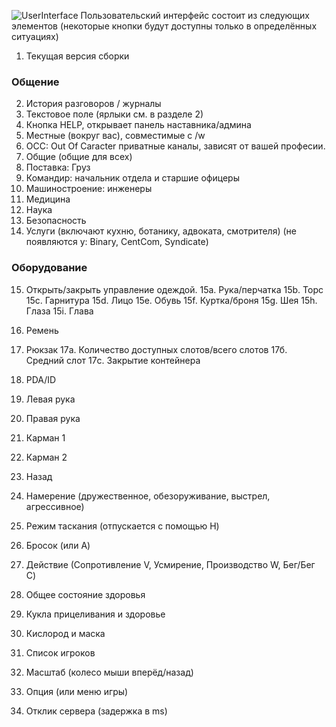 ![UserInterface](https://i.imgur.com/H4nqllh.png)
 Пользовательский интерфейс состоит из следующих элементов
 (некоторые кнопки будут доступны только в определённых ситуациях)

 1. Текущая версия сборки

### Общение ###
2. История разговоров / журналы
3. Текстовое поле (ярлыки см. в разделе 2)
4. Кнопка HELP, открывает панель наставника/админа
5. Местные (вокруг вас), совместимые с /w
6. OCC: Out Of Caracter приватные каналы, зависят от вашей професии.
7. Общие (общие для всех)
8. Поставка: Груз
9. Командир: начальник отдела и старшие офицеры
10. Машиностроение: инженеры
11. Медицина
12. Наука
13. Безопасность
14. Услуги (включают кухню, ботанику, адвоката, смотрителя)
    (не появляются у: Binary, CentCom, Syndicate)

### Оборудование ###
15. Открыть/закрыть управление одеждой.
         15a. Рука/перчатка
         15b. Торс
         15c. Гарнитура
         15d. Лицо
         15e. Обувь
         15f. Куртка/броня
         15g. Шея
         15h. Глаза
         15i. Глава

 16. Ремень
 17. Рюкзак
         17a. Количество доступных слотов/всего слотов
         17б. Средний слот
         17c. Закрытие контейнера
 18. PDA/ID
 19. Левая рука
 20. Правая рука
 21. Карман 1
 22. Карман 2
 23. Назад
 24. Намерение (дружественное, обезоруживание, выстрел, агрессивное)
 25. Режим таскания (отпускается с помощью H)
 26. Бросок (или A)
 27. Действие (Сопротивление V, Усмирение, Производство W, Бег/Бег C)
 28. Общее состояние здоровья
 29. Кукла прицеливания и здоровье
 30. Кислород и маска
 31. Список игроков
 32. Масштаб (колесо мыши вперёд/назад)
 33. Опция (или меню игры)
 34. Отклик сервера (задержка в ms)
